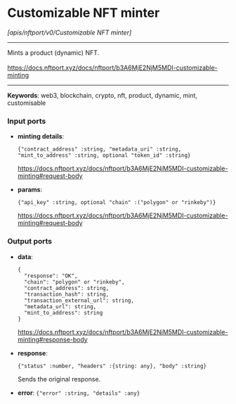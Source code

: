 # Customizable NFT minter

_[apis/nftport/v0/Customizable NFT minter]_

---

Mints a product (dynamic) NFT.<br>
<br>
https://docs.nftport.xyz/docs/nftport/b3A6MjE2NjM5MDI-customizable-minting<br>

---

__Keywords__: web3, blockchain, crypto, nft, product, dynamic, mint, customisable

### Input ports

* __minting details__: 
    ```
    {"contract_address" :string, "metadata_uri" :string, "mint_to_address" :string, optional "token_id" :string}
    ```

    https://docs.nftport.xyz/docs/nftport/b3A6MjE2NjM5MDI-customizable-minting#request-body<br>


* __params__: 
    ```
    {"api_key" :string, optional "chain" :("polygon" or "rinkeby")}
    ```

    https://docs.nftport.xyz/docs/nftport/b3A6MjE2NjM5MDI-customizable-minting#request-body<br>

### Output ports

* __data__: 
    ```
    {
      "response": "OK",
      "chain": "polygon" or "rinkeby",
      "contract_address": string,
      "transaction_hash": string,
      "transaction_external_url": string,
      "metadata_url": string,
      "mint_to_address": string
    }
    ```

    https://docs.nftport.xyz/docs/nftport/b3A6MjE2NjM5MDI-customizable-minting#response-body<br>


* __response__: 
    ```
    {"status" :number, "headers" :{string: any}, "body" :string}
    ```

    Sends the original response.<br>


* __error__: ` {"error" :string, "details" :any} `

